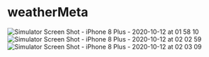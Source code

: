 # weatherMeta

![Simulator Screen Shot - iPhone 8 Plus - 2020-10-12 at 01 58 10](https://user-images.githubusercontent.com/32449276/95692646-ee8ac480-0c2f-11eb-87f0-2fce7d7506db.png)
![Simulator Screen Shot - iPhone 8 Plus - 2020-10-12 at 02 02 59](https://user-images.githubusercontent.com/32449276/95692650-f480a580-0c2f-11eb-8ba3-f9ae9e987059.png)
![Simulator Screen Shot - iPhone 8 Plus - 2020-10-12 at 02 03 09](https://user-images.githubusercontent.com/32449276/95692654-f8142c80-0c2f-11eb-9388-170226e07ff4.png)
